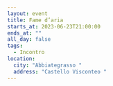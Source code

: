 ```yaml
---
layout: event
title: Fame d’aria
starts_at: 2023-06-23T21:00:00
ends_at: ""
all_day: false
tags:
  - Incontro
location:
  city: "Abbiategrasso "
  address: "Castello Visconteo "
---
```

